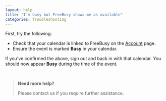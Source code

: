 ```yaml
---
layout: help
title: "I'm busy but FreeBusy shows me as available"
categories: troubleshooting
---
```


First, try the following:

- Check that your calendar is linked to FreeBusy on the [Account](https://freebusy.io/account) page.
- Ensure the event is marked **Busy** in your calendar.

If you've confirmed the above, sign out and back in with that calendar.
You should now appear **Busy** during the time of the event.

<br>

> **Need more help?**
>
> Please contact us if you require further assistance.
